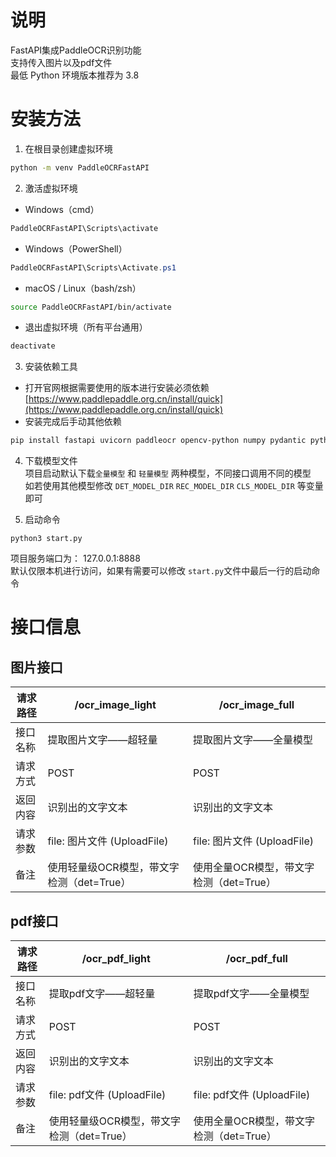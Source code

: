 # 说明
FastAPI集成PaddleOCR识别功能  
支持传入图片以及pdf文件  
最低 Python 环境版本推荐为 3.8

# 安装方法
1. 在根目录创建虚拟环境
```bash
python -m venv PaddleOCRFastAPI
```

2. 激活虚拟环境  
- Windows（cmd）
```cmd
PaddleOCRFastAPI\Scripts\activate
```
- Windows（PowerShell）
```PowerShell
PaddleOCRFastAPI\Scripts\Activate.ps1
```
- macOS / Linux（bash/zsh）
```bash
source PaddleOCRFastAPI/bin/activate
```
- 退出虚拟环境（所有平台通用）
```bash
deactivate
```

3. 安装依赖工具
- 打开官网根据需要使用的版本进行安装必须依赖  
[https://www.paddlepaddle.org.cn/install/quick](https://www.paddlepaddle.org.cn/install/quick)
- 安装完成后手动其他依赖
```bash
pip install fastapi uvicorn paddleocr opencv-python numpy pydantic python-multipart pymupdf pillow
```

4. 下载模型文件  
项目启动默认下载`全量模型` 和 `轻量模型` 两种模型，不同接口调用不同的模型  
如若使用其他模型修改 `DET_MODEL_DIR` `REC_MODEL_DIR` `CLS_MODEL_DIR` 等变量即可 

5. 启动命令
```
python3 start.py
```
项目服务端口为： 127.0.0.1:8888  
默认仅限本机进行访问，如果有需要可以修改 `start.py`文件中最后一行的启动命令

# 接口信息
## 图片接口

| 请求路径 | /ocr\_image\_light         | /ocr\_image\_full         |
| ---- | -------------------------- | ------------------------- |
| 接口名称 | 提取图片文字——超轻量                | 提取图片文字——全量模型              |
| 请求方式 | POST                       | POST                      |
| 返回内容 | 识别出的文字文本                   | 识别出的文字文本                  |
| 请求参数 | file: 图片文件 (UploadFile)    | file: 图片文件 (UploadFile)   |
| 备注   | 使用轻量级OCR模型，带文字检测（det=True） | 使用全量OCR模型，带文字检测（det=True） |

## pdf接口
| 请求路径 | /ocr\_pdf\_light           | /ocr\_pdf\_full           |
| ---- |----------------------------|---------------------------|
| 接口名称 | 提取pdf文字——超轻量               | 提取pdf文字——全量模型             |
| 请求方式 | POST                       | POST                      |
| 返回内容 | 识别出的文字文本                   | 识别出的文字文本                  |
| 请求参数 | file: pdf文件 (UploadFile)   | file: pdf文件 (UploadFile)  |
| 备注   | 使用轻量级OCR模型，带文字检测（det=True） | 使用全量OCR模型，带文字检测（det=True） |
